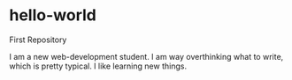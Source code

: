 # hello-world
First Repository

I am a new web-development student. 
I am way overthinking what to write, which is pretty typical.
I like learning new things.
